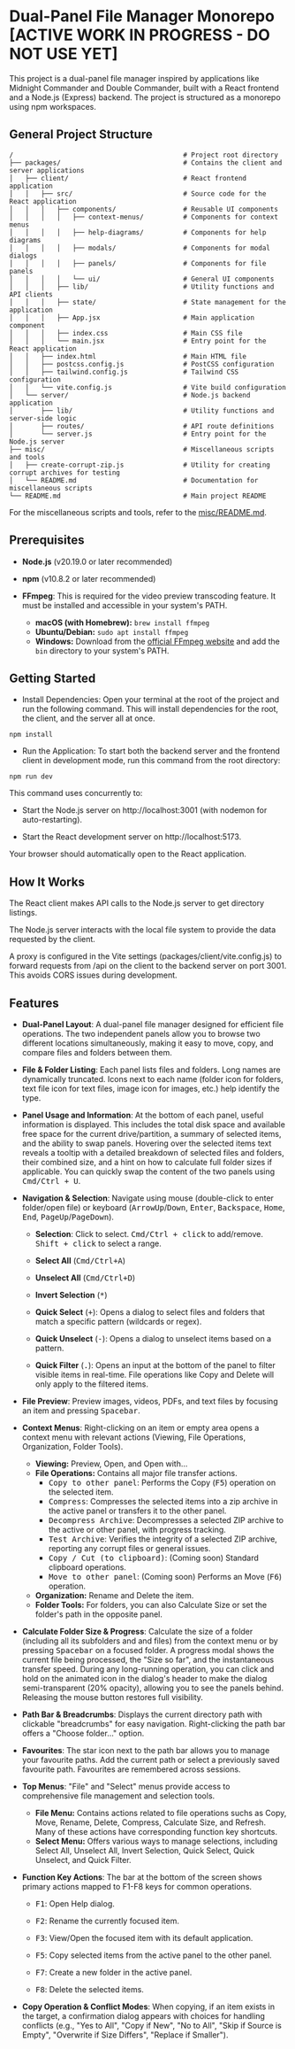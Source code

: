 # Dual-Panel File Manager Monorepo [ACTIVE WORK IN PROGRESS - DO NOT USE YET]

This project is a dual-panel file manager inspired by applications like Midnight Commander and Double Commander, built with a React frontend and a Node.js (Express) backend. The project is structured as a monorepo using npm workspaces.

## General Project Structure

```
/                                           # Project root directory
├── packages/                               # Contains the client and server applications
│   ├── client/                             # React frontend application
│   │   ├── src/                            # Source code for the React application
│   │   │   ├── components/                 # Reusable UI components
│   │   │   │   ├── context-menus/          # Components for context menus
│   │   │   │   ├── help-diagrams/          # Components for help diagrams
│   │   │   │   ├── modals/                 # Components for modal dialogs
│   │   │   │   ├── panels/                 # Components for file panels
│   │   │   │   └── ui/                     # General UI components
│   │   │   ├── lib/                        # Utility functions and API clients
│   │   │   ├── state/                      # State management for the application
│   │   │   ├── App.jsx                     # Main application component
│   │   │   ├── index.css                   # Main CSS file
│   │   │   └── main.jsx                    # Entry point for the React application
│   │   ├── index.html                      # Main HTML file
│   │   ├── postcss.config.js               # PostCSS configuration
│   │   ├── tailwind.config.js              # Tailwind CSS configuration
│   │   └── vite.config.js                  # Vite build configuration
│   └── server/                             # Node.js backend application
│       ├── lib/                            # Utility functions and server-side logic
│       ├── routes/                         # API route definitions
│       └── server.js                       # Entry point for the Node.js server
├── misc/                                   # Miscellaneous scripts and tools
│   ├── create-corrupt-zip.js               # Utility for creating corrupt archives for testing
│   └── README.md                           # Documentation for miscellaneous scripts
└── README.md                               # Main project README
```

For the miscellaneous scripts and tools, refer to the [misc/README.md](misc/README.md).

## Prerequisites

- **Node.js** (v20.19.0 or later recommended)

- **npm** (v10.8.2 or later recommended)

- **FFmpeg**: This is required for the video preview transcoding feature. It must be installed and accessible in your system's PATH.
  - **macOS (with Homebrew):** `brew install ffmpeg`
  - **Ubuntu/Debian:** `sudo apt install ffmpeg`
  - **Windows:** Download from the [official FFmpeg website](https://ffmpeg.org/download.html) and add the `bin` directory to your system's PATH.

## Getting Started

- Install Dependencies:
  Open your terminal at the root of the project and run the following command. This will install dependencies for the root, the client, and the server all at once.

`npm install`

- Run the Application:
  To start both the backend server and the frontend client in development mode, run this command from the root directory:

`npm run dev`

This command uses concurrently to:

- Start the Node.js server on http://localhost:3001 (with nodemon for auto-restarting).

- Start the React development server on http://localhost:5173.

Your browser should automatically open to the React application.

## How It Works

The React client makes API calls to the Node.js server to get directory listings.

The Node.js server interacts with the local file system to provide the data requested by the client.

A proxy is configured in the Vite settings (packages/client/vite.config.js) to forward requests from /api on the client to the backend server on port 3001. This avoids CORS issues during development.

## Features

- **Dual-Panel Layout**: A dual-panel file manager designed for efficient file operations. The two independent panels allow you to browse two different locations simultaneously, making it easy to move, copy, and compare files and folders between them.

- **File & Folder Listing**: Each panel lists files and folders. Long names are dynamically truncated. Icons next to each name (folder icon for folders, text file icon for text files, image icon for images, etc.) help identify the type.

- **Panel Usage and Information**: At the bottom of each panel, useful information is displayed. This includes the total disk space and available free space for the current drive/partition, a summary of selected items, and the ability to swap panels. Hovering over the selected items text reveals a tooltip with a detailed breakdown of selected files and folders, their combined size, and a hint on how to calculate full folder sizes if applicable. You can quickly swap the content of the two panels using <kbd>Cmd/Ctrl + U</kbd>.

- **Navigation & Selection**: Navigate using mouse (double-click to enter folder/open file) or keyboard (<kbd>ArrowUp</kbd>/<kbd>Down</kbd>, <kbd>Enter</kbd>, <kbd>Backspace</kbd>, <kbd>Home</kbd>, <kbd>End</kbd>, <kbd>PageUp</kbd>/<kbd>PageDown</kbd>).

  - **Selection**: Click to select. <kbd>Cmd/Ctrl + click</kbd> to add/remove. <kbd>Shift + click</kbd> to select a range.

  - **Select All** (<kbd>Cmd/Ctrl+A</kbd>)

  - **Unselect All** (<kbd>Cmd/Ctrl+D</kbd>)

  - **Invert Selection** (<kbd>\*</kbd>)

  - **Quick Select** (<kbd>+</kbd>): Opens a dialog to select files and folders that match a specific pattern (wildcards or regex).

  - **Quick Unselect** (<kbd>-</kbd>): Opens a dialog to unselect items based on a pattern.

  - **Quick Filter** (<kbd>.</kbd>): Opens an input at the bottom of the panel to filter visible items in real-time. File operations like Copy and Delete will only apply to the filtered items.

- **File Preview**: Preview images, videos, PDFs, and text files by focusing an item and pressing <kbd>Spacebar</kbd>.

- **Context Menus**: Right-clicking on an item or empty area opens a context menu with relevant actions (Viewing, File Operations, Organization, Folder Tools).

  - **Viewing:** Preview, Open, and Open with...
  - **File Operations:** Contains all major file transfer actions.
    - <kbd>Copy to other panel</kbd>: Performs the Copy (<kbd>F5</kbd>) operation on the selected item.
    - <kbd>Compress</kbd>: Compresses the selected items into a zip archive in the active panel or transfers it to the other panel.
    - <kbd>Decompress Archive</kbd>: Decompresses a selected ZIP archive to the active or other panel, with progress tracking.
    - <kbd>Test Archive</kbd>: Verifies the integrity of a selected ZIP archive, reporting any corrupt files or general issues.
    - <kbd>Copy / Cut (to clipboard)</kbd>: (Coming soon) Standard clipboard operations.
    - <kbd>Move to other panel</kbd>: (Coming soon) Performs an Move (<kbd>F6</kbd>) operation.
  - **Organization:** Rename and Delete the item.
  - **Folder Tools:** For folders, you can also Calculate Size or set the folder's path in the opposite panel.

- **Calculate Folder Size & Progress**: Calculate the size of a folder (including all its subfolders and and files) from the context menu or by pressing <kbd>Spacebar</kbd> on a focused folder. A progress modal shows the current file being processed, the "Size so far", and the instantaneous transfer speed. During any long-running operation, you can click and hold on the animated icon in the dialog's header to make the dialog semi-transparent (20% opacity), allowing you to see the panels behind. Releasing the mouse button restores full visibility.

- **Path Bar & Breadcrumbs**: Displays the current directory path with clickable "breadcrumbs" for easy navigation. Right-clicking the path bar offers a "Choose folder..." option.

- **Favourites**: The star icon next to the path bar allows you to manage your favourite paths. Add the current path or select a previously saved favourite path. Favourites are remembered across sessions.

- **Top Menus**: "File" and "Select" menus provide access to comprehensive file management and selection tools.

  - **File Menu:** Contains actions related to file operations suchs as Copy, Move, Rename, Delete, Compress, Calculate Size, and Refresh. Many of these actions have corresponding function key shortcuts.
  - **Select Menu:** Offers various ways to manage selections, including Select All, Unselect All, Invert Selection, Quick Select, Quick Unselect, and Quick Filter.

- **Function Key Actions**: The bar at the bottom of the screen shows primary actions mapped to F1-F8 keys for common operations.

  - <kbd>F1</kbd>: Open Help dialog.

  - <kbd>F2</kbd>: Rename the currently focused item.

  - <kbd>F3</kbd>: View/Open the focused item with its default application.

  - <kbd>F5</kbd>: Copy selected items from the active panel to the other panel.

  - <kbd>F7</kbd>: Create a new folder in the active panel.

  - <kbd>F8</kbd>: Delete the selected items.

- **Copy Operation & Conflict Modes**: When copying, if an item exists in the target, a confirmation dialog appears with choices for handling conflicts (e.g., "Yes to All", "Copy if New", "No to All", "Skip if Source is Empty", "Overwrite if Size Differs", "Replace if Smaller").
